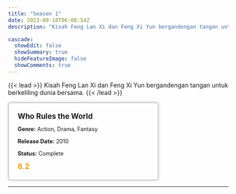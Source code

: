 ```yaml
---
title: "Season 1"
date: 2023-09-18T06:08:54Z
description: "Kisah Feng Lan Xi dan Feng Xi Yun bergandengan tangan untuk berkeliling dunia bersama."

cascade:
  showEdit: false
  showSummary: true
  hideFeatureImage: false
  showComments: true
---
```


{{< lead >}}
Kisah Feng Lan Xi dan Feng Xi Yun bergandengan tangan untuk berkeliling dunia bersama.
{{< /lead >}}

<style>

/* CSS for the movie information box */
        .movie-box {
            width: 300px;
            padding: 20px;
            border: 2px solid #ccc; /* Border added */
            border-radius: 5px;
            box-shadow: 0 0 5px rgba(0, 0, 0, 0.2);
        }

        /* CSS for movie title */
        .movie-title {
            font-size: 1.2em;
            font-weight: bold;
            margin-bottom: 10px;
        }

        /* CSS for movie details */
        .movie-details {
            font-size: 0.9em;
            margin-bottom: 10px;
        }

        /* CSS for movie rating */
        .movie-rating {
            font-size: 1.2em;
            font-weight: bold;
            color: #ff9900; /* IMDb's rating color */
        }
</style>

 <div class="movie-box">
        <div class="movie-title">Who Rules the World</div>
        <div class="movie-details">
            <p><strong>Genre:</strong> Action, Drama, Fantasy</p>
            <p><strong>Release Date:</strong> 2010</p>
            <p><strong>Status:</strong> Complete</p>
        </div>
        <div class="movie-rating">8.2</div>
    </div>

---

